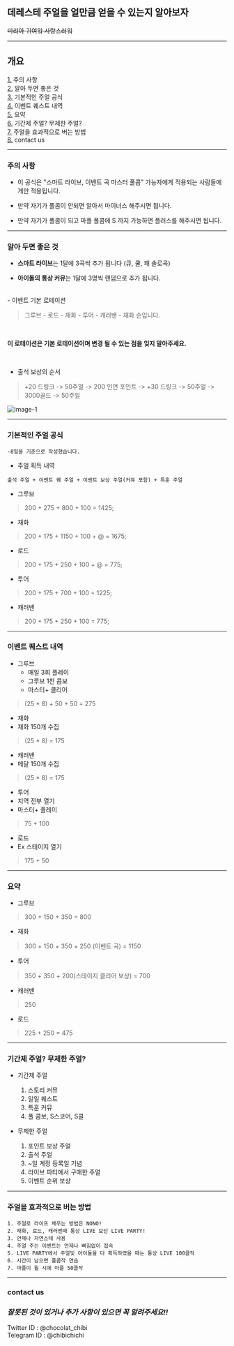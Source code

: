 ## 데레스테 주얼을 얼만큼 얻을 수 있는지 알아보자

~~미리아 귀여워 사랑스러워~~

---
## 개요
 [1.](https://github.com/chibichichi/CGSS-Jewel#%EC%A3%BC%EC%9D%98-%EC%82%AC%ED%95%AD) 주의 사항 </br>
 [2.](https://github.com/chibichichi/CGSS-Jewel#%EC%95%8C%EC%95%84-%EB%91%90%EB%A9%B4-%EC%A2%8B%EC%9D%80-%EA%B2%83) 알아 두면 좋은 것 </br>
 [3.](https://github.com/chibichichi/CGSS-Jewel#%EA%B8%B0%EB%B3%B8%EC%A0%81%EC%9D%B8-%EC%A3%BC%EC%96%BC-%EA%B3%B5%EC%8B%9D) 기본적인 주얼 공식 </br>
 [4.](https://github.com/chibichichi/CGSS-Jewel#%EC%9D%B4%EB%B2%A4%ED%8A%B8-%ED%80%98%EC%8A%A4%ED%8A%B8-%EB%82%B4%EC%97%AD) 이벤트 퀘스트 내역 </br>
 [5.](https://github.com/chibichichi/CGSS-Jewel#%EC%9A%94%EC%95%BD) 요약 </br>
 [6.](https://github.com/chibichichi/CGSS-Jewel#%EA%B8%B0%EA%B0%84%EC%A0%9C-%EC%A3%BC%EC%96%BC-%EB%AC%B4%EC%A0%9C%ED%95%9C-%EC%A3%BC%EC%96%BC) 기간제 주얼? 무제한 주얼? </br>
 [7.](https://github.com/chibichichi/CGSS-Jewel#%EC%A3%BC%EC%96%BC%EC%9D%84-%ED%9A%A8%EA%B3%BC%EC%A0%81%EC%9C%BC%EB%A1%9C-%EB%B2%84%EB%8A%94-%EB%B0%A9%EB%B2%95) 주얼을 효과적으로 버는 방법 </br>
 [8.](https://github.com/chibichichi/CGSS-Jewel#contact-us) contact us

 ---

### 주의 사항

- 이 공식은 "스마트 라이브, 이벤트 곡 마스터 풀콤" 가능자에게 적용되는 사람들에게만 적용됩니다.

- 만약 자기가 풀콤이 안되면 알아서 마이너스 해주시면 됩니다.

- 만약 자기가 풀콤이 되고 마플 풀콤에 S 까지 가능하면 플러스를 해주시면 됩니다.

---
### 알아 두면 좋은 것

 - **스마트 라이브**는 1달에 3곡씩 추가 됩니다 (큐, 쿨, 패 솔로곡)

 - **아이돌의 통상 커뮤**는 1달에 3명씩 랜덤으로 추가 됩니다.

</br>
- 이벤트 기본 로테이션</br>

>그루브 - 로드 - 재화 - 투어 - 캐러밴 - 재화 순입니다.
</br>

__**이 로테이션은 기본 로테이션이며 변경 될 수 있는 점을 잊지 말아주세요.**__

</br>

- 출석 보상의 순서
>+20 드링크 -> 50주얼 -> 200 인연 포인트 -> +30 드링크 -> 50주얼 -> 3000골드 -> 50주얼

![image-1](https://pbs.twimg.com/media/DjSRgywVAAA6IU1.jpg)

---

### 기본적인 주얼 공식

	-8일을 기준으로 작성했습니다.

- 주얼 획득 내역

`출석 주얼 + 이벤트 퀘 주얼 + 이벤트 보상 주얼(커뮤 포함) + 특훈 주얼`

- 그루브
>200 + 275 + 800 + 100 = 1425;

- 재화
>200 + 175 + 1150 + 100 + @ = 1675;

- 로드
>200 + 175 + 250 + 100 + @ = 775;

- 투어
>200 + 175 + 700 + 100 = 1225;

- 캐러밴
>200 + 175 + 250 + 100 = 775;

---

### 이벤트 퀘스트 내역

 - 그루브
 	- 매일 3회 플레이
 	- 그루브 1천 콤보
	 - 마스터+ 클리어
>(25 * 8) + 50 + 50 = 275

- 재화
 - 재화 150개 수집 </br>
>(25 * 8) = 175

- 캐러밴
 - 메달 150개 수집 </br>
>(25 * 8) = 175

- 투어
 - 지역 전부 열기
 - 마스터+ 플레이
>75 + 100

- 로드
 - Ex 스테이지 열기
 >175 + 50

---

### 요약

- 그루브
>300 + 150 + 350 = 800

- 재화
>300 + 150 + 350 + 250 (이벤트 곡) = 1150

- 투어
>350 + 350 + 200(스테이지 클리어 보상)  = 700

- 캐러밴
>250

- 로드
>225 + 250 = 475

---
### 기간제 주얼? 무제한 주얼?

- 기간제 주얼
	1. 스토리 커뮤
	2. 일일 퀘스트
	3. 특훈 커뮤
	4. 풀 콤보, S스코어, S클


- 무제한 주얼
	1. 포인트 보상 주얼
	2. 출석 주얼
	3. ~일 계정 등록일 기념
	4. 라이브 파티에서 구매한 주얼
	5. 이벤트 순위 보상

---

### 주얼을 효과적으로 버는 방법

	1. 주얼로 라이프 채우는 방법은 NONO!
	2. 재화, 로드, 캐러밴때 통상 LIVE 보단 LIVE PARTY!
	3. 언제나 자연스테 사용
	4. 주얼 주는 이벤트는 언제나 빠짐없이 접속
	5. LIVE PARTY에서 주얼및 아이돌을 다 획득하였을 때는 통상 LIVE 100클작
	6. 시간이 남으면 풀콤작 연습
	7. 마플이 될 시에 마플 50클작

 ---

 ### contact us

 ### **_잘못된 것이 있거나 추가 사항이 있으면 꼭 알려주세요!!_**

 Twitter ID : @chocolat_chibi </br>
 Telegram ID : @chibichichi
 </br>
